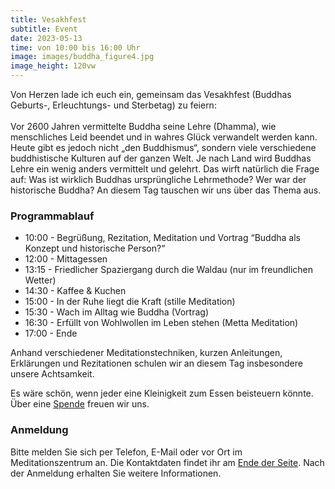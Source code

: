 ```yaml
---
title: Vesakhfest
subtitle: Event
date: 2023-05-13
time: von 10:00 bis 16:00 Uhr
image: images/buddha_figure4.jpg
image_height: 120vw
---
```

Von Herzen lade ich euch ein, gemeinsam das Vesakhfest (Buddhas Geburts-, Erleuchtungs- und Sterbetag) zu feiern:<br>
<br>
Vor 2600 Jahren vermittelte Buddha seine Lehre (Dhamma), wie menschliches Leid beendet und in wahres Glück verwandelt werden kann. Heute gibt es jedoch nicht „den Buddhismus“, sondern viele verschiedene buddhistische Kulturen auf der ganzen Welt. Je nach Land wird Buddhas Lehre ein wenig anders vermittelt und gelehrt. Das wirft natürlich die Frage auf: Was ist wirklich Buddhas ursprüngliche Lehrmethode? Wer war der historische Buddha? An diesem Tag tauschen wir uns über das Thema aus.

### Programmablauf

* 10:00 - Begrüßung, Rezitation, Meditation und Vortrag “Buddha als Konzept und historische Person?“
* 12:00 - Mittagessen
* 13:15 - Friedlicher Spaziergang durch die Waldau (nur im freundlichen Wetter)
* 14:30 - Kaffee & Kuchen
* 15:00 - In der Ruhe liegt die Kraft (stille Meditation)
* 15:30 - Wach im Alltag wie Buddha (Vortrag)
* 16:30 - Erfüllt von Wohlwollen im Leben stehen (Metta Meditation)
* 17:00 - Ende

Anhand verschiedener Meditationstechniken, kurzen Anleitungen, Erklärungen und Rezitationen schulen wir an diesem Tag insbesondere unsere Achtsamkeit.

Es wäre schön, wenn jeder eine Kleinigkeit zum Essen beisteuern könnte. Über eine [Spende](spenden.html) freuen wir uns.

### Anmeldung

Bitte melden Sie sich per Telefon, E-Mail oder vor Ort im Meditationszentrum an. Die Kontaktdaten findet ihr am [Ende der Seite](#footer). Nach der Anmeldung erhalten Sie weitere Informationen.
